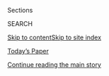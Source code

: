 <div id="app">

<div>

<div class="NYTAppHideMasthead css-1r6wvpq e1suatyy0">

<div class="section css-ui9rw0 e1suatyy2">

<div class="css-eph4ug er09x8g0">

<div class="css-6n7j50">

</div>

<span class="css-1dv1kvn">Sections</span>

<div class="css-10488qs">

<span class="css-1dv1kvn">SEARCH</span>

</div>

[Skip to content](#site-content)[Skip to site
index](#site-index)

</div>

<div class="css-10698na e1huz5gh0">

</div>

</div>

<div id="masthead-bar-one" class="section hasLinks css-15hmgas e1csuq9d3">

<div class="css-uqyvli e1csuq9d0">

</div>

<div class="css-1uqjmks e1csuq9d1">

</div>

<div class="css-9e9ivx">

[](https://myaccount.nytimes3xbfgragh.onion/auth/login?response_type=cookie&client_id=vi)

</div>

<div class="css-1bvtpon e1csuq9d2">

[Today’s Paper](https://www.nytimes3xbfgragh.onion/section/todayspaper)

</div>

</div>

</div>

</div>

<div data-aria-hidden="false">

<div id="site-content" data-role="main">

<div id="top-wrapper" class="css-15p45cc eaca97t0" type="top">

<div id="top-slug" class="css-19x0jxb eaca97t1" hidden="">

Advertisement

</div>

[Continue reading the main
story](#after-top)

<div class="ad top-wrapper" style="text-align:center;height:100%;display:block;min-height:90px">

<div id="top" class="place-ad" data-position="top" data-size-key="top">

</div>

</div>

<div id="after-top">

</div>

</div>

<div id="byline" class="section css-15h4p1b e9abtgs0">

<div class="css-1j21atc e1svk9qx1">

<div class="css-nfcc9b e1svk9qx3">

<div class="css-vl9dhg e1svk9qx5">

<div class="css-1nrhkj6 e1svk9qx6">

# Ben Protess

</div>

## <span></span>

Ben Protess covers the Trump Administration, including its overhaul of
Obama-era regulations and potential conflicts of interest arising out of
the president's personal business dealings. Since joining The Times in
2010, he has covered white collar crime, Wall Street lobbying and was
the co-author of a five-part investigation of the private equity
industry and its expanding role in everyday American life.

</div>

</div>

</div>

<div>

<div id="mid1-wrapper" class="css-1mn4oms eaca97t0" type="rank">

<div id="mid1-slug" class="css-1tag3rd eaca97t1">

Advertisement

</div>

[Continue reading the main
story](#after-mid1)

<div id="mid1" class="ad mid1-wrapper" style="text-align:center;height:100%;display:block">

</div>

<div id="after-mid1">

</div>

</div>

</div>

<div class="css-185go5a e1o5byef0">

<div class="css-15cbhtu">

  - [Latest](#stream-panel)
  - <span class="css-6n7j50">Search</span>
    <div class="control">
    <div class="label-container css-1dv1kvn">
    Search
    </div>
    <div class="css-wm4t3d">
    **<span id="clear-search-input" class="css-1dv1kvn">Clear this text
    input</span>
    </div>
    </div>
    <span class="css-1iovbfw"></span>

<div id="stream-panel" class="section css-8msx5b e1jz0cab1">

<div class="css-13mho3u">

1.  
    
    <div class="css-1cp3ece">
    
    <div class="css-1l4spti">
    
    [](/2020/07/31/business/trump-financial-disclosure.html)
    
    <div class="css-79elbk">
    
    ![](https://static01.graylady3jvrrxbe.onion/images/2020/06/30/multimedia/30trump-disclosure-2/merlin_173990283_6c753136-29ac-4140-acfa-4023fc3455fa-thumbWide.jpg?quality=75&auto=webp&disable=upscale)
    
    </div>
    
    ## A Better Year for Trump’s Family Business (Last Year, That Is)
    
    In 2019, the Trump Organization showed improvement over the previous
    year. But the company’s minimum reported revenues still fell short
    of the president’s first year in office, his new financial
    disclosure shows.
    
    <div class="css-1nqbnmb ea5icrr0">
    
    By <span class="css-1n7hynb">Ben Protess, Steve Eder
    <span>and</span> Michael H.
    Keller</span>
    
    </div>
    
    </div>
    
    <div class="css-1lc2l26 e1xfvim33">
    
    </div>
    
    </div>

2.  
    
    <div class="css-1cp3ece">
    
    <div class="css-1l4spti">
    
    [](/2020/07/10/nyregion/donald-trump-taxes-cy-vance.html)
    
    <div class="css-79elbk">
    
    ![](https://static01.graylady3jvrrxbe.onion/images/2020/07/10/nyregion/10nytrumptaxes/10nytrumptaxes-thumbWide.jpg?quality=75&auto=webp&disable=upscale)
    
    </div>
    
    ## After Trump’s Supreme Court Loss, D.A. Moves Closer to Getting Tax Records
    
    A lower-court judge swiftly scheduled a hearing for next week on the
    Manhattan prosecutor’s demand to see President Trump’s financial
    records.
    
    <div class="css-1nqbnmb ea5icrr0">
    
    By <span class="css-1n7hynb">Benjamin Weiser, Ben Protess
    <span>and</span> William K.
    Rashbaum</span>
    
    </div>
    
    </div>
    
    <div class="css-1lc2l26 e1xfvim33">
    
    </div>
    
    </div>

3.  
    
    <div class="css-1cp3ece">
    
    <div class="css-1l4spti">
    
    [](/2020/07/08/us/politics/trump-financial-disclosure.html)
    
    <div class="css-79elbk">
    
    ![](https://static01.graylady3jvrrxbe.onion/images/2020/07/08/multimedia/08trump-finances/08trump-finances-thumbWide.jpg?quality=75&auto=webp&disable=upscale)
    
    </div>
    
    ## Where’s Trump’s Financial Disclosure? The White House Blames the Pandemic
    
    The annual report was due last week under federal ethics rules, but
    the White House says it needs more time. The president was already
    given a 45-day extension.
    
    <div class="css-1nqbnmb ea5icrr0">
    
    By <span class="css-1n7hynb">Steve Eder <span>and</span> Ben
    Protess</span>
    
    </div>
    
    </div>
    
    <div class="css-1lc2l26 e1xfvim33">
    
    </div>
    
    </div>

4.  
    
    <div class="css-1cp3ece">
    
    <div class="css-1l4spti">
    
    [](/2020/06/30/us/politics/pence-mueller.html)
    
    <div class="css-79elbk">
    
    ![](https://static01.graylady3jvrrxbe.onion/images/2020/06/30/us/politics/30dc-pence1/30dc-pence1-thumbWide.jpg?quality=75&auto=webp&disable=upscale)
    
    </div>
    
    ## Pence Raised Nearly $500,000 From Donors to Pay Mueller Legal Defense
    
    A financial filing released on Tuesday indicated that a handful of
    prominent Republicans footed the bill.
    
    <div class="css-1nqbnmb ea5icrr0">
    
    By <span class="css-1n7hynb">Kenneth P. Vogel <span>and</span> Ben
    Protess</span>
    
    </div>
    
    </div>
    
    <div class="css-1lc2l26 e1xfvim33">
    
    </div>
    
    </div>

5.  
    
    <div class="css-1cp3ece">
    
    <div class="css-1l4spti">
    
    [](/2020/06/25/nyregion/geoffrey-berman-william-barr-michael-cohen.html)
    
    <div class="css-79elbk">
    
    ![](https://static01.graylady3jvrrxbe.onion/images/2020/06/25/nyregion/25nyberman2/merlin_172932426_f90a366b-1a82-44d9-b5a5-a84cff67aaa0-thumbWide.jpg?quality=75&auto=webp&disable=upscale)
    
    </div>
    
    ## Inside Barr’s Effort to Undermine Prosecutors in N.Y.
    
    The firing of the top federal prosecutor in Manhattan was
    foreshadowed by a disagreement over a case linked to President
    Trump.
    
    <div class="css-1nqbnmb ea5icrr0">
    
    By <span class="css-1n7hynb">Benjamin Weiser, Ben Protess, Katie
    Benner <span>and</span> William K.
    Rashbaum</span>
    
    </div>
    
    </div>
    
    <div class="css-1lc2l26 e1xfvim33">
    
    </div>
    
    </div>

6.  
    
    <div class="css-1cp3ece">
    
    <div class="css-1l4spti">
    
    [](/2020/06/23/us/trump-doral-reopen-coronavirus.html)
    
    <div class="css-79elbk">
    
    ![](https://static01.graylady3jvrrxbe.onion/images/2020/06/23/multimedia/23virus-trumporg-open-1/merlin_173849997_2f7b2190-0375-48ed-b45f-abcff4ddcffb-thumbWide.jpg?quality=75&auto=webp&disable=upscale)
    
    </div>
    
    ## As the Virus Surges in South Florida, a Trump Resort Joins the Rush to Reopen
    
    Miami-Dade County has been hit with about a quarter of the state’s
    cases. The Doral hotel and golf club there is taking steps to
    prevent infection, even as many visitors and some workers do not
    wear masks.
    
    <div class="css-1nqbnmb ea5icrr0">
    
    By <span class="css-1n7hynb">Eric Lipton, Neil Reisner, Steve Eder
    <span>and</span> Ben
    Protess</span>
    
    </div>
    
    </div>
    
    <div class="css-1lc2l26 e1xfvim33">
    
    </div>
    
    </div>

7.  
    
    <div class="css-1cp3ece">
    
    <div class="css-1l4spti">
    
    [](/2020/06/21/nyregion/us-attorney-trump-audrey-strauss.html)
    
    <div class="css-79elbk">
    
    ![](https://static01.graylady3jvrrxbe.onion/images/2020/07/20/nyregion/20strauss-profile-1/merlin_173744757_3fcabcd2-b4bb-490d-bf0a-f8076209df6e-thumbWide.jpg?quality=75&auto=webp&disable=upscale)
    
    </div>
    
    ## Trump Fired Her Boss. Now She’s Taking Cases That Incensed White House.
    
    Audrey Strauss has been a behind-the-scenes force in the U.S.
    attorney’s office in Manhattan as it pursued cases against people
    connected to President Trump.
    
    <div class="css-1nqbnmb ea5icrr0">
    
    By <span class="css-1n7hynb">Benjamin Weiser, Nicole Hong
    <span>and</span> Ben
    Protess</span>
    
    </div>
    
    </div>
    
    <div class="css-1lc2l26 e1xfvim33">
    
    </div>
    
    </div>

8.  
    
    <div class="css-1cp3ece">
    
    <div class="css-1l4spti">
    
    [](/2020/06/20/business/jay-clayton-sdny-sec.html)
    
    <div class="css-79elbk">
    
    ![](https://static01.graylady3jvrrxbe.onion/images/2020/06/20/us/politics/20dc-clayton/20dc-clayton-thumbWide-v2.jpg?quality=75&auto=webp&disable=upscale)
    
    </div>
    
    ## Jay Clayton, Low-Profile Regulator, Is Catapulted Into a Political Fight
    
    Amid a muted tenure at the S.E.C., the corporate lawyer is now the
    Trump administration’s intended nominee to be the top prosecutor for
    the Southern District of New York.
    
    <div class="css-1nqbnmb ea5icrr0">
    
    By <span class="css-1n7hynb">Matthew Goldstein <span>and</span> Ben
    Protess</span>
    
    </div>
    
    </div>
    
    <div class="css-1lc2l26 e1xfvim33">
    
    </div>
    
    </div>

9.  
    
    <div class="css-1cp3ece">
    
    <div class="css-1l4spti">
    
    [](/2020/06/20/nyregion/trump-geoffrey-berman-fired-sdny.html)
    
    <div class="css-79elbk">
    
    ![](https://static01.graylady3jvrrxbe.onion/images/2020/06/20/nyregion/20nyberman-1/merlin_173742474_9c6aa14f-e895-46b2-882f-a60e547cb7fb-thumbWide.jpg?quality=75&auto=webp&disable=upscale)
    
    </div>
    
    ## Trump Fires U.S. Attorney in New York Who Investigated His Inner Circle
    
    The president’s move heightened criticism that he was purging his
    administration of officials whose independence could be a threat to
    his re-election.
    
    <div class="css-1nqbnmb ea5icrr0">
    
    By <span class="css-1n7hynb">Alan Feuer, Katie Benner, Ben Protess,
    Maggie Haberman, William K. Rashbaum, Nicole Hong <span>and</span>
    Benjamin
    Weiser</span>
    
    </div>
    
    </div>
    
    <div class="css-1lc2l26 e1xfvim33">
    
    </div>
    
    </div>

10. 
    
    <div class="css-1cp3ece">
    
    <div class="css-1l4spti">
    
    [](/2020/05/22/us/hotel-coronavirus-trump.html)
    
    <div class="css-79elbk">
    
    ![](https://static01.graylady3jvrrxbe.onion/images/2020/05/23/us/politics/23virus-trumphotelpartner/oovirus-trumphotelpartner-thumbWide.jpg?quality=75&auto=webp&disable=upscale)
    
    </div>
    
    ## He Says Trumps Cost Him $2 Million, but Hotelier Now Cheers Federal Assist
    
    Plans to launch a brand of Trump hotels in Mississippi fizzled when
    the president’s family business walked away. Now a former partner
    has received coronavirus relief loans as he completes the project.
    
    <div class="css-1nqbnmb ea5icrr0">
    
    By <span class="css-1n7hynb">Steve Eder <span>and</span> Ben
    Protess</span>
    
    </div>
    
    </div>
    
    <div class="css-1lc2l26 e1xfvim33">
    
    </div>
    
    </div>

<div class="css-13mho3u">

<div class="css-1t62hi8">

<div class="css-1stvaey">

Show
More

<div>

<div style="border:0;clip:rect(0 0 0 0);height:1px;margin:-1px;overflow:hidden;white-space:nowrap;padding:0;width:1px;position:absolute" data-role="log" data-aria-live="assertive">

</div>

<div style="border:0;clip:rect(0 0 0 0);height:1px;margin:-1px;overflow:hidden;white-space:nowrap;padding:0;width:1px;position:absolute" data-role="log" data-aria-live="assertive">

</div>

<div style="border:0;clip:rect(0 0 0 0);height:1px;margin:-1px;overflow:hidden;white-space:nowrap;padding:0;width:1px;position:absolute" data-role="log" data-aria-live="polite">

</div>

<div style="border:0;clip:rect(0 0 0 0);height:1px;margin:-1px;overflow:hidden;white-space:nowrap;padding:0;width:1px;position:absolute" data-role="log" data-aria-live="polite">

</div>

</div>

</div>

</div>

</div>

</div>

<div class="css-g6hk37 supplemental">

<div id="mid2-wrapper" class="css-10wkyv7 eaca97t0" type="lede">

<div id="mid2-slug" class="css-1tag3rd eaca97t1">

Advertisement

</div>

[Continue reading the main
story](#after-mid2)

<div id="mid2" class="ad mid2-wrapper" style="text-align:center;height:100%;display:block;min-height:250px">

</div>

<div id="after-mid2">

</div>

</div>

## Follow Elsewhere

<div class="module-body">

  - [**<span data-aria-hidden="true">benprotess</span><span class="css-1dv1kvn">twitter
    page for benprotess</span>](https://twitter.com/benprotess)

</div>

</div>

</div>

</div>

</div>

</div>

</div>

## Site Index

<div>

</div>

## Site Information Navigation

  - [© <span>2020</span> <span>The New York Times
    Company</span>](https://help.nytimes3xbfgragh.onion/hc/en-us/articles/115014792127-Copyright-notice)

<!-- end list -->

  - [NYTCo](https://www.nytco.com/)
  - [Contact
    Us](https://help.nytimes3xbfgragh.onion/hc/en-us/articles/115015385887-Contact-Us)
  - [Work with us](https://www.nytco.com/careers/)
  - [Advertise](https://nytmediakit.com/)
  - [T Brand Studio](http://www.tbrandstudio.com/)
  - [Your Ad
    Choices](https://www.nytimes3xbfgragh.onion/privacy/cookie-policy#how-do-i-manage-trackers)
  - [Privacy](https://www.nytimes3xbfgragh.onion/privacy)
  - [Terms of
    Service](https://help.nytimes3xbfgragh.onion/hc/en-us/articles/115014893428-Terms-of-service)
  - [Terms of
    Sale](https://help.nytimes3xbfgragh.onion/hc/en-us/articles/115014893968-Terms-of-sale)
  - [Site
    Map](https://spiderbites.nytimes3xbfgragh.onion)
  - [Help](https://help.nytimes3xbfgragh.onion/hc/en-us)
  - [Subscriptions](https://www.nytimes3xbfgragh.onion/subscription?campaignId=37WXW)

</div>

</div>
